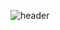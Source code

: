 ![header](https://capsule-render.vercel.app/api?type=waving&color=auto&text=Ocean&animation=fadeIn&height=200&fontColor=ffffff)